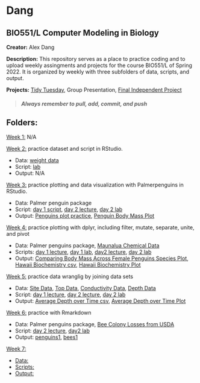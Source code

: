 # Dang
## **BIO551/L Computer Modeling in Biology**

**Creator:** Alex Dang

**Description:** This repository serves as a place to practice coding and to upload weekly assingments and projects for the course BIO551/L of Spring 2022. It is organized by weekly with three subfolders of data, scripts, and output.

**Projects:** [Tidy Tuesday](https://github.com/adang2011/Tidy-Tuesday), Group Presentation, [Final Independent Project](https://github.com/Biol551-CSUN/Dang/blob/main/Dang.Rproj)

> ##### _Always remember to pull, add, commit, and push_

## **Folders:**
<u>Week 1:</u>  N/A

<u>Week 2:</u> practice dataset and script in RStudio.
* Data: [weight data](https://github.com/Biol551-CSUN/Dang/blob/main/week_2/data/weightdata.csv)
* Script: [lab](https://github.com/Biol551-CSUN/Dang/blob/main/week_2/scripts/week2scripts.R)
* Output: N/A

<u>Week 3:</u> practice plotting and data visualization with Palmerpenguins in RStudio.
* Data: Palmer penguin package
* Script: [day 1 script](https://github.com/Biol551-CSUN/Dang/blob/main/week_3/scripts/week3script.R), [day 2 lecture](https://github.com/Biol551-CSUN/Dang/blob/main/week_3/scripts/week3day2.R), [day 2  lab](https://github.com/Biol551-CSUN/Dang/blob/main/week_3/scripts/week3day2lab.R)
* Output: [Penguins plot practice](https://github.com/Biol551-CSUN/Dang/blob/main/week_3/output/penguin-lecture.png), [Penguin Body Mass Plot](https://github.com/Biol551-CSUN/Dang/blob/main/week_3/output/penguin-lab.png)

<u>Week 4:</u> practice plotting with dplyr, including filter, mutate, separate, unite, and pivot
* Data: Palmer penguins package, [Maunalua Chemical Data](https://github.com/Biol551-CSUN/Dang/blob/main/week_4/data/chemicaldata_maunalua.csv)
* Scripts: [day 1 lecture](https://github.com/Biol551-CSUN/Dang/blob/main/week_4/scripts/scriptweek4day1.R), [day 1 lab](https://github.com/Biol551-CSUN/Dang/blob/main/week_4/scripts/scriptweek4day1lab.R), [day2 lecture](https://github.com/Biol551-CSUN/Dang/blob/main/week_4/scripts/scriptweek4day2.R), [day 2 lab](https://github.com/Biol551-CSUN/Dang/blob/main/week_4/scripts/scriptweek4day2lab.R)
* Output: [Comparing Body Mass Across Female Penguins Species Plot](https://github.com/Biol551-CSUN/Dang/blob/main/week_4/output/penguins-female_log_body_mass-lab.png), [Hawaii Biochemistry csv](https://github.com/Biol551-CSUN/Dang/blob/main/week_4/output/Hawaii_Biochemistry.csv), [Hawaii Biochemistry Plot](https://github.com/Biol551-CSUN/Dang/blob/main/week_4/output/Hawaii_Biochemistry.png)

<u>Week 5:</u> practice data wranglig by joining data sets
* Data: [Site Data](https://github.com/Biol551-CSUN/Dang/blob/main/week_5/data/site.characteristics.data.csv), [Top Data](https://github.com/Biol551-CSUN/Dang/blob/main/week_5/data/Topt_data.csv), [Conductivity Data](https://github.com/Biol551-CSUN/Dang/blob/main/week_5/data/CondData.csv), [Depth Data](https://github.com/Biol551-CSUN/Dang/blob/main/week_5/data/DepthData.csv)
* Script: [day 1 lecture](https://github.com/Biol551-CSUN/Dang/blob/main/week_5/scripts/week5day1lecture.R), [day 2 lecture](https://github.com/Biol551-CSUN/Dang/blob/main/week_5/scripts/week5day2lecture.R), [day 2 lab](https://github.com/Biol551-CSUN/Dang/blob/main/week_5/scripts/week5day2lab.R)
* Output: [Average Depth over Time csv](https://github.com/Biol551-CSUN/Dang/blob/main/week_5/output/AverageDepthOverTime.csv), [Average Depth over Time Plot](https://github.com/Biol551-CSUN/Dang/blob/main/week_5/output/AverageDepthOverTime.png)

<u>Week 6:</u> practice with Rmarkdown
* Data: Palmer penguins package, [Bee Colony Losses from USDA](https://github.com/rfordatascience/tidytuesday/blob/master/data/2022/2022-01-11/readme.md)
* Script: [day 2 lecture](https://github.com/Biol551-CSUN/Dang/blob/main/week_6/scripts/week6day2lecture.Rmd), [day2 lab](https://github.com/Biol551-CSUN/Dang/blob/main/week_6/scripts/week6day2lab.Rmd)
* Output: [penguins1](https://github.com/Biol551-CSUN/Dang/blob/main/week_6/output/penguin1-1.png), [bees1](https://github.com/Biol551-CSUN/Dang/blob/main/week_6/output/bees1-1.png)

<u> Week 7: <u>
* Data:
* Scripts:
* Output:
